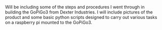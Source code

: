 Will be including some of the steps and procedures I went through in building the GoPiGo3 from Dexter Industries.
I will include pictures of the product and some basic python scripts designed to carry out various tasks on a raspberry pi mounted
to the GoPiGo3.
